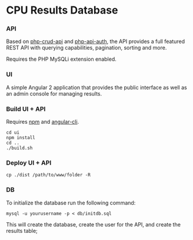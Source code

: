 # CPU Results Database

### API
Based on [php-crud-api](https://github.com/mevdschee/php-crud-api) and [php-api-auth](https://github.com/mevdschee/php-api-auth), the API provides a full featured REST API with querying capabilities, pagination, sorting and more. 

Requires the PHP MySQLi extension enabled.

### UI
A simple Angular 2 application that provides the public interface as well as an admin console for managing results. 

### Build UI + API
Requires [npm](https://www.npmjs.com/) and [angular-cli](https://github.com/angular/angular-cli).

```
cd ui
npm install
cd .. 
./build.sh
```

### Deploy UI + API
```cp ./dist /path/to/www/folder -R```

### DB
To initialize the database run the following command: 
 
```mysql -u yourusername -p < db/initdb.sql ```

This will create the database, create the user for the API, and create the results table;